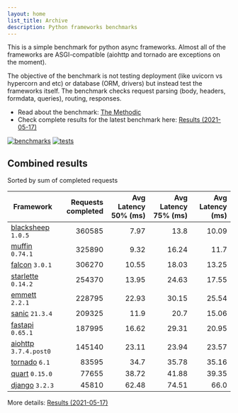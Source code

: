 ```yaml
---
layout: home
list_title: Archive
description: Python frameworks benchmarks
---
```


<script src="https://cdn.jsdelivr.net/npm/chart.js@3.2.1/dist/chart.min.js"></script>

This is a simple benchmark for python async frameworks. Almost all of the
frameworks are ASGI-compatible (aiohttp and tornado are exceptions on the
moment).

The objective of the benchmark is not testing deployment (like uvicorn vs
hypercorn and etc) or database (ORM, drivers) but instead test the frameworks
itself. The benchmark checks request parsing (body, headers, formdata,
queries), routing, responses.

* Read about the benchmark: [The Methodic](methodic.md)
* Check complete results for the latest benchmark here: [Results (2021-05-17)](_posts/2021-05-17-results.md)

[![benchmarks](https://github.com/klen/py-frameworks-bench/actions/workflows/benchmarks.yml/badge.svg)](https://github.com/klen/py-frameworks-bench/actions/workflows/benchmarks.yml)
[![tests](https://github.com/klen/py-frameworks-bench/actions/workflows/tests.yml/badge.svg)](https://github.com/klen/py-frameworks-bench/actions/workflows/tests.yml)

## Combined results

<canvas id="chart" style="margin-bottom: 2em"></canvas>
<script>
    var ctx = document.getElementById('chart').getContext('2d');
    var myChart = new Chart(ctx, {
        type: 'bar',
        data: {
            labels: ['blacksheep','muffin','falcon','starlette','emmett','sanic','fastapi','aiohttp','tornado','quart','django',],
            datasets: [
                {
                    label: '# of requests',
                    data: ['360585','325890','306270','254370','228795','209325','187995','145140','83595','77655','45810',],
                    backgroundColor: [
                        '#4E79A7', '#A0CBE8', '#F28E2B', '#FFBE7D', '#59A14F', '#8CD17D', '#B6992D', '#F1CE63', '#499894', '#86BCB6', '#E15759', '#FF9D9A', '#79706E', '#BAB0AC', '#D37295', '#FABFD2', '#B07AA1', '#D4A6C8', '#9D7660', '#D7B5A6',
                    ]
                },
            ]
        }
    });
</script>

Sorted by sum of completed requests

| Framework | Requests completed | Avg Latency 50% (ms) | Avg Latency 75% (ms) | Avg Latency (ms) |
| --------- | -----------------: | -------------------: | -------------------: | ---------------: |
| [blacksheep](https://pypi.org/project/blacksheep/) `1.0.5` | 360585 | 7.97 | 13.8 | 10.09
| [muffin](https://pypi.org/project/muffin/) `0.74.1` | 325890 | 9.32 | 16.24 | 11.7
| [falcon](https://pypi.org/project/falcon/) `3.0.1` | 306270 | 10.55 | 18.03 | 13.25
| [starlette](https://pypi.org/project/starlette/) `0.14.2` | 254370 | 13.95 | 24.63 | 17.55
| [emmett](https://pypi.org/project/emmett/) `2.2.1` | 228795 | 22.93 | 30.15 | 25.54
| [sanic](https://pypi.org/project/sanic/) `21.3.4` | 209325 | 11.9 | 20.7 | 15.06
| [fastapi](https://pypi.org/project/fastapi/) `0.65.1` | 187995 | 16.62 | 29.31 | 20.95
| [aiohttp](https://pypi.org/project/aiohttp/) `3.7.4.post0` | 145140 | 23.11 | 23.94 | 23.57
| [tornado](https://pypi.org/project/tornado/) `6.1` | 83595 | 34.7 | 35.78 | 35.16
| [quart](https://pypi.org/project/quart/) `0.15.0` | 77655 | 38.72 | 41.88 | 39.35
| [django](https://pypi.org/project/django/) `3.2.3` | 45810 | 62.48 | 74.51 | 66.0


More details: [Results (2021-05-17)](_posts/2021-05-17-results.md)